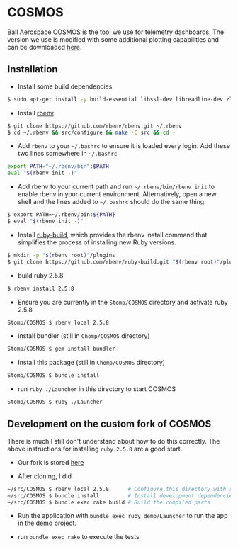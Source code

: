 # COSMOS

Ball Aerospace [COSMOS](https://cosmosrb.com/) is the tool we use for telemetry
dashboards. The version we use is modified with some additional plotting
capabilities and can be downloaded [here](https://github.com/contradict/COSMOS).

## Installation

* Install some build dependencies
```bash
$ sudo apt-get install -y build-essential libssl-dev libreadline-dev zlib1g-dev libqt4-dev cmake libpq-dev
```
* Install [rbenv](https://github.com/rbenv/rbenv#basic-github-checkout)

```bash
$ git clone https://github.com/rbenv/rbenv.git ~/.rbenv
$ cd ~/.rbenv && src/configure && make -C src && cd -
```

* Add `rbenv` to your `~/.bashrc` to ensure it is loaded every login. Add these
    two lines somewhere in `~/.bashrc`

```bash
export PATH="~/.rbenv/bin":$PATH
eval "$(rbenv init -)"
```

* Add rbenv to your current path and run `~/.rbenv/bin/rbenv init` to enable
    rbenv in your current environment. Alternatively, open a new shell and the
    lines added to `~/.bashrc` should do the same thing.

```bash
$ export PATH=~/.rbenv/bin:${PATH}
$ eval "$(rbenv init -)"
```

* Install [ruby-build](https://github.com/rbenv/ruby-build#installation), which provides the rbenv install command that simplifies the process of installing new Ruby versions.

```bash
$ mkdir -p "$(rbenv root)"/plugins
$ git clone https://github.com/rbenv/ruby-build.git "$(rbenv root)"/plugins/ruby-build
```

* build ruby 2.5.8

```bash
$ rbenv install 2.5.8
```

* Ensure you are currently in the `Stomp/COSMOS` directory and activate ruby 2.5.8

```bash
Stomp/COSMOS $ rbenv local 2.5.8
```

* install bundler (still in `Chomp/COSMOS` directory)

```bash
Stomp/COSMOS $ gem install bundler
```

* Install this package (still in `Chomp/COSMOS` directory)

```bash
Stomp/COSMOS $ bundle install
```

* run `ruby ./Launcher` in this directory to start COSMOS

```bash
Stomp/COSMOS $ ruby ./Launcher
```

## Development on the custom fork of COSMOS

There is much I still don't understand about how to do this correctly. The above
instructions for installing `ruby 2.5.8` are a good start.

* Our fork is stored [here](https://github.com/contradict/COSMOS)

* After cloning, I did

```bash
~/src/COSMOS $ rbenv local 2.5.8      # Configure this directory with ruby 2.5.8
~/src/COSMOS $ bundle install         # Install development dependencies
~/src/COSMOS $ bundle exec rake build # Build the compiled parts
```
* Run the application with `bundle exec ruby demo/Launcher` to run the app in
  the demo project.

* run `bundle exec rake` to execute the tests
